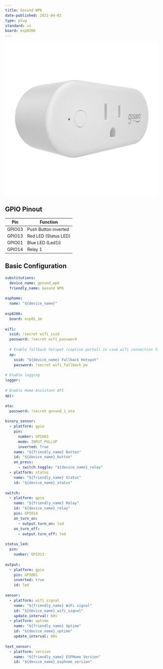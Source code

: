 ```yaml
---
title: Gosund WP6
date-published: 2021-04-02
type: plug
standard: us
board: esp8266
---
```


![alt text](gosund_WP6.jpeg "GoSund WP6 Image")

## GPIO Pinout

| Pin    | Function             |
| ------ | -------------------- |
| GPIO03 | Push Button inverted |
| GPIO13 | Red LED (Status LED) |
| GPIO01 | Blue LED (Led1i)     |
| GPIO14 | Relay 1              |

## Basic Configuration

```yaml
substitutions:
  device_name: gosund_wp6
  friendly_name: Gosund WP6

esphome:
  name: "${device_name}"

esp8266:
  board: esp01_1m

wifi:
  ssid: !secret wifi_ssid
  password: !secret wifi_password

  # Enable fallback hotspot (captive portal) in case wifi connection fails
  ap:
    ssid: "${device_name} Fallback Hotspot"
    password: !secret wifi_fallback_pw

# Enable logging
logger:

# Enable Home Assistant API
api:

ota:
  password: !secret gosund_1_ota

binary_sensor:
  - platform: gpio
    pin:
      number: GPIO03
      mode: INPUT_PULLUP
      inverted: True
    name: "${friendly_name} Button"
    id: "${device_name}_button"
    on_press:
      - switch.toggle: "${device_name}_relay"
  - platform: status
    name: "${friendly_name} Status"
    id: "${device_name}_status"

switch:
  - platform: gpio
    name: "${friendly_name} Relay"
    id: "${device_name}_relay"
    pin: GPIO14
    on_turn_on:
      - output.turn_on: led
    on_turn_off:
      - output.turn_off: led

status_led:
  pin:
    number: GPIO13

output:
  - platform: gpio
    pin: GPIO01
    inverted: true
    id: led

sensor:
  - platform: wifi_signal
    name: "${friendly_name} WiFi signal"
    id: "${device_name}_wifi_signal"
    update_interval: 60s
  - platform: uptime
    name: "${friendly_name} Uptime"
    id: "${device_name}_uptime"
    update_interval: 60s

text_sensor:
  - platform: version
    name: "${friendly_name} ESPHome Version"
    id: "${device_name}_esphome_version"
```
